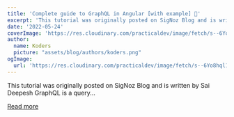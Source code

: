 ```yaml
---
title: 'Complete guide to GraphQL in Angular [with example] 🚀'
excerpt: 'This tutorial was originally posted on SigNoz Blog and is written by Sai Deepesh  GraphQL is a query...'
date: '2022-05-24'
coverImage: 'https://res.cloudinary.com/practicaldev/image/fetch/s--6Yo8hql1--/c_imagga_scale,f_auto,fl_progressive,h_420,q_auto,w_1000/https://dev-to-uploads.s3.amazonaws.com/uploads/articles/2f1a3hzd1ju37i3qinsx.png'
author:
  name: Koders
  picture: "assets/blog/authors/koders.png"
ogImage:
  url: 'https://res.cloudinary.com/practicaldev/image/fetch/s--6Yo8hql1--/c_imagga_scale,f_auto,fl_progressive,h_420,q_auto,w_1000/https://dev-to-uploads.s3.amazonaws.com/uploads/articles/2f1a3hzd1ju37i3qinsx.png'
---
```


This tutorial was originally posted on SigNoz Blog and is written by Sai Deepesh  GraphQL is a query...

[Read more](https://dev.to/signoz/complete-guide-to-graphql-in-angular-with-example-2fh5)
